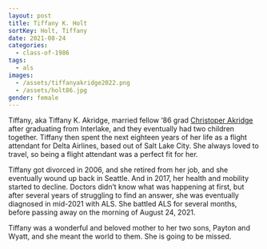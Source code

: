 ```yaml
---
layout: post
title: Tiffany K. Holt
sortKey: Holt, Tiffany
date: 2021-08-24
categories:
  - class-of-1986
tags:
  - als
images:
  - /assets/tiffanyakridge2022.png
  - /assets/holt86.jpg
gender: female
---
```

Tiffany, aka Tiffany K. Akridge, married fellow ‘86 grad [Christoper Akridge](https://ihsmemorial.org/class-of-1986/christopher-lee-akridge/) after graduating from Interlake, and they eventually had two children together. Tiffany then spent the next eighteen years of her life as a flight attendant for Delta Airlines, based out of Salt Lake City. She always loved to travel, so being a flight attendant was a perfect fit for her.

Tiffany got divorced in 2006, and she retired from her job, and she eventually wound up back in Seattle. And in 2017, her health and mobility started to decline. Doctors didn’t know what was happening at first, but after several years of struggling to find an answer, she was eventually diagnosed in mid-2021 with ALS. She battled ALS for several months, before passing away on the morning of August 24, 2021.

Tiffany was a wonderful and beloved mother to her two sons, Payton and Wyatt, and she meant the world to them. She is going to be missed.